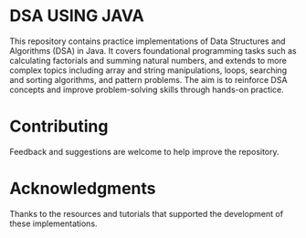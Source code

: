 # DSA USING JAVA

This repository contains practice implementations of Data Structures and Algorithms (DSA) in Java. It covers foundational programming tasks such as calculating factorials and summing natural numbers, and extends to more complex topics including array and string manipulations, loops, searching and sorting algorithms, and pattern problems. The aim is to reinforce DSA concepts and improve problem-solving skills through hands-on practice.

# Contributing
Feedback and suggestions are welcome to help improve the repository.

# Acknowledgments
Thanks to the resources and tutorials that supported the development of these implementations.

